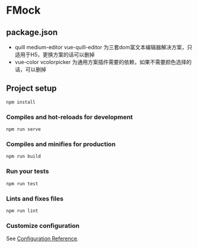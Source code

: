# FMock

## package.json
 - quill medium-editor vue-quill-editor 为三套dom富文本编辑器解决方案，只适用于H5，更换方案的话可以删掉
 - vue-color vcolorpicker 为通用方案插件需要的依赖，如果不需要颜色选择的话，可以删掉

## Project setup
```
npm install
```

### Compiles and hot-reloads for development
```
npm run serve
```

### Compiles and minifies for production
```
npm run build
```

### Run your tests
```
npm run test
```

### Lints and fixes files
```
npm run lint
```

### Customize configuration
See [Configuration Reference](https://cli.vuejs.org/config/).
